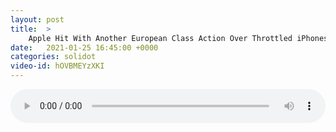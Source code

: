 ```yaml
---
layout: post
title:  >
    Apple Hit With Another European Class Action Over Throttled iPhones
date:   2021-01-25 16:45:00 +0000
categories: solidot
video-id: hOVBMEYzXKI
---
```


<audio src="/assets/5303ec22061193d45676abb17857ad9e.mp3" style="width: 100%;" controls></audio>

